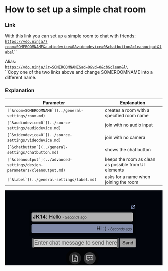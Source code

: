 # How to set up a simple chat room

### Link

With this link you can set up a simple room to chat with friends:\
[`https://vdo.ninja/?room=SOMEROOMNAME&audiodevice=0&videodevice=0&chatbutton&cleanoutput&label`](https://vdo.ninja/?room=SOMEROOMNAME\&audiodevice=0\&videodevice=0\&chatbutton\&cleanoutput\&label)``

Alias:\
[`https://vdo.ninja/?r=SOMEROOMNAME&ad=0&vd=0&cb&clean&l`](https://vdo.ninja/?r=SOMEROOMNAME\&ad=0\&vd=0\&cb\&clean\&l)``\
``\
``Copy one of the two links above and change SOMEROOMNAME into a different name.

### Explanation

| Parameter                                                                   | Explanation                                          |
| --------------------------------------------------------------------------- | ---------------------------------------------------- |
| ``[`&room=SOMEROOMNAME`](../general-settings/room.md)``                     | creates a room with a specified room name            |
| ``[`&audiodevice=0`](../source-settings/audiodevice.md)``                   | join with no audio input                             |
| ``[`&videodevice=0`](../source-settings/videodevice.md)``                   | join with no camera                                  |
| ``[`&chatbutton`](../general-settings/chatbutton.md)``                      | shows the chat button                                |
| ``[`&cleanoutput`](../advanced-settings/design-parameters/cleanoutput.md)`` | keeps the room as clean as possible from UI elements |
| ``[`&label`](../general-settings/label.md)``                                | asks for a name when joining the room                |

![](<../.gitbook/assets/image (109) (2).png>)
